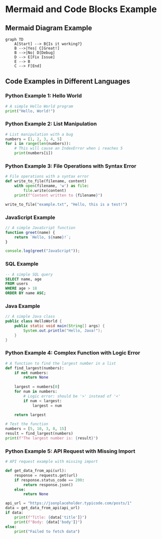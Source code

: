 # Mermaid and Code Blocks Example

## Mermaid Diagram Example

```mermaid
graph TD
    A[Start] --> B{Is it working?}
    B -->|Yes| C[Great!]
    B -->|No| D[Debug]
    D --> E[Fix Issue]
    E --> B
    C --> F[End]
```

## Code Examples in Different Languages

### Python Example 1: Hello World

```python
# A simple Hello World program
print("Hello, World!")
```

### Python Example 2: List Manipulation

```python
# List manipulation with a bug
numbers = [1, 2, 3, 4, 5]
for i in range(len(numbers)):
    # This will cause an IndexError when i reaches 5
    print(numbers[i])
```

### Python Example 3: File Operations with Syntax Error

```python
# File operations with a syntax error
def write_to_file(filename, content)
    with open(filename, 'w') as file:
        file.write(content)
    print(f"Content written to {filename}")

write_to_file("example.txt", "Hello, this is a test!")
```

### JavaScript Example

```javascript
// A simple JavaScript function
function greet(name) {
    return `Hello, ${name}!`;
}

console.log(greet("JavaScript"));
```

### SQL Example

```sql
-- A simple SQL query
SELECT name, age 
FROM users
WHERE age > 18
ORDER BY name ASC;
```

### Java Example

```java
// A simple Java class
public class HelloWorld {
    public static void main(String[] args) {
        System.out.println("Hello, Java!");
    }
}
```

### Python Example 4: Complex Function with Logic Error

```python
# A function to find the largest number in a list
def find_largest(numbers):
    if not numbers:
        return None
    
    largest = numbers[0]
    for num in numbers:
        # Logic error: should be '>' instead of '<'
        if num < largest:
            largest = num
    
    return largest

# Test the function
numbers = [5, 10, 3, 8, 15]
result = find_largest(numbers)
print(f"The largest number is: {result}")
```

### Python Example 5: API Request with Missing Import

```python
# API request example with missing import

def get_data_from_api(url):
    response = requests.get(url)
    if response.status_code == 200:
        return response.json()
    else:
        return None

api_url = "https://jsonplaceholder.typicode.com/posts/1"
data = get_data_from_api(api_url)
if data:
    print(f"Title: {data['title']}")
    print(f"Body: {data['body']}")
else:
    print("Failed to fetch data")
```
